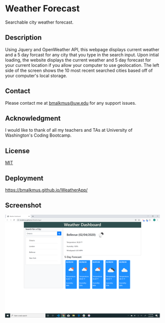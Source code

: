 

# Weather Forecast
Searchable city weather forecast.
## Description
Using Jquery and OpenWeather API, this webpage displays current weather and a 5 day forcast for any city that you type in the search input. Upon intial loading, the website displays the current weather and 5 day forecast for your current location if you allow your computer to use geolocation. The left side of the screen shows the 10 most recent searched cities based off of your computer's local storage. 
## Contact
Please contact me at bmalkmus@uw.edu for any support issues.
## Acknowledgment
I would like to thank of all my teachers and TAs at University of Washington's Coding Bootcamp. 

## License
[MIT](https://choosealicense.com/licenses/mit/)

## Deployment
https://bmalkmus.github.io/WeatherApp/

## Screenshot
![Screenshot](WeatherApp.png)
